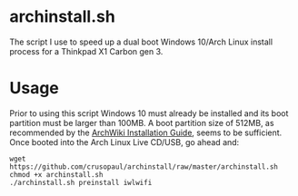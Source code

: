 # archinstall.sh
The script I use to speed up a dual boot Windows 10/Arch Linux install process for a Thinkpad X1 Carbon gen 3.

# Usage
Prior to using this script Windows 10 must already be installed and its boot partition must be larger than 100MB. A boot partition size of 512MB, as recommended by the [ArchWiki Installation Guide](https://wiki.archlinux.org/index.php/installation_guide), seems to be sufficient. Once booted into the Arch Linux Live CD/USB, go ahead and:
````
wget https://github.com/crusopaul/archinstall/raw/master/archinstall.sh
chmod +x archinstall.sh
./archinstall.sh preinstall iwlwifi
````
